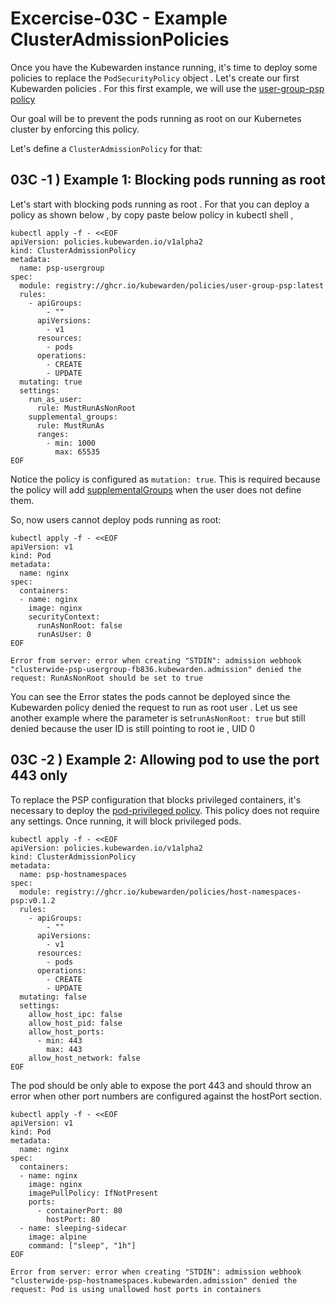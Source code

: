 

# Excercise-03C - Example ClusterAdmissionPolicies

Once you have the Kubewarden instance running, it's time to deploy some policies to replace the `PodSecurityPolicy` object . Let's create our  first Kubewarden policies . For this first example, we will use the  [user-group-psp policy](https://github.com/kubewarden/user-group-psp-policy)

 Our goal will be to prevent the pods running as root on our Kubernetes cluster by enforcing this policy.

Let's define a `ClusterAdmissionPolicy` for that:

## 03C -1 ) Example 1: Blocking pods running as root

Let's start with blocking pods running as root . For that you can deploy a policy as shown below , by copy paste below policy in kubectl shell ,

```
kubectl apply -f - <<EOF
apiVersion: policies.kubewarden.io/v1alpha2
kind: ClusterAdmissionPolicy
metadata:
  name: psp-usergroup
spec:
  module: registry://ghcr.io/kubewarden/policies/user-group-psp:latest
  rules:
    - apiGroups:
        - ""
      apiVersions:
        - v1
      resources:
        - pods
      operations:
        - CREATE
        - UPDATE
  mutating: true
  settings:
    run_as_user:
      rule: MustRunAsNonRoot
    supplemental_groups:
      rule: MustRunAs
      ranges:
        - min: 1000
          max: 65535
EOF

```

Notice the policy is configured as `mutation: true`. This is required because the policy will add [supplementalGroups](https://kubernetes.io/docs/concepts/security/pod-security-policy/#users-and-groups) when the user does not define them.

So, now users cannot deploy pods running as root:

```
kubectl apply -f - <<EOF
apiVersion: v1
kind: Pod
metadata:
  name: nginx
spec:
  containers:
  - name: nginx
    image: nginx
    securityContext:
      runAsNonRoot: false
      runAsUser: 0
EOF

```

```
Error from server: error when creating "STDIN": admission webhook "clusterwide-psp-usergroup-fb836.kubewarden.admission" denied the request: RunAsNonRoot should be set to true
```

You can see the Error states the pods cannot be deployed since the Kubewarden policy denied the request to run as root user . Let us see another example where the  parameter is set`runAsNonRoot: true`  but still denied  because the user ID is still pointing to root ie , UID 0 

## 03C -2 ) Example 2: Allowing pod to use the port 443 only

To replace the PSP configuration that blocks privileged containers, it's necessary to deploy the [pod-privileged policy](https://github.com/kubewarden/pod-privileged-policy). This policy does not require any settings. Once running, it will block privileged pods. 



```
kubectl apply -f - <<EOF
apiVersion: policies.kubewarden.io/v1alpha2
kind: ClusterAdmissionPolicy
metadata:
  name: psp-hostnamespaces
spec:
  module: registry://ghcr.io/kubewarden/policies/host-namespaces-psp:v0.1.2
  rules:
    - apiGroups:
        - ""
      apiVersions:
        - v1
      resources:
        - pods
      operations:
        - CREATE
        - UPDATE
  mutating: false
  settings:
    allow_host_ipc: false
    allow_host_pid: false
    allow_host_ports:
      - min: 443
        max: 443
    allow_host_network: false
EOF
```

The pod should be only able to expose the port 443 and should throw an  error when other port numbers are configured against the hostPort  section.

```
kubectl apply -f - <<EOF
apiVersion: v1
kind: Pod
metadata:
  name: nginx
spec:
  containers:
  - name: nginx
    image: nginx
    imagePullPolicy: IfNotPresent
    ports:
      - containerPort: 80
        hostPort: 80
  - name: sleeping-sidecar
    image: alpine
    command: ["sleep", "1h"]
EOF

```

```
Error from server: error when creating "STDIN": admission webhook "clusterwide-psp-hostnamespaces.kubewarden.admission" denied the request: Pod is using unallowed host ports in containers
```

